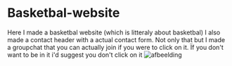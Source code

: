 # Basketbal-website
Here I made a basketbal website (which is litteraly about basketbal) I also made a contact header with a actual contact form. Not only that but I made a groupchat that you can actually join if you were to click on it. Ïf you don't want to be in it i'd suggest you don't click on it
![afbeelding](https://github.com/Asrxs/Basketbal-website/assets/141871764/313e65d4-544b-42cf-86bc-d6f3ae3c97f2)
